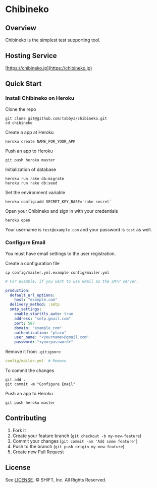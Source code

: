 # Chibineko

## Overview
Chibineko is the simplest test supporting tool.


## Hosting Service
[https://chibineko.jp](https://chibineko.jp)


## Quick Start
### Install Chibineko on Heroku

Clone the repo

```console
git clone git@github.com:tabbyz/chibineko.git
cd chibineko
```

Create a app at Heroku

```console
heroku create NAME_FOR_YOUR_APP
```

Push an app to Heroku

```console
git push heroku master
```

Initialization of database

```console
heroku run rake db:migrate
heroku run rake db:seed
```

Set the environment variable

```console
heroku config:add SECRET_KEY_BASE=`rake secret`
```

Open your Chibineko and sign in with your credentials

```console
heroku open
```

Your username is `test@example.com` and your password is `test` as well.


### Configure Email

You must have email settings to the user registration.

Create a configuration file

```console
cp config/mailer.yml.example config/mailer.yml
```

```yaml
# For example, if you want to use Gmail as the SMTP server.

production:
  default_url_options:
    host: "example.com"
  delivery_method: :smtp
  smtp_settings:
    enable_starttls_auto: true
    address: "smtp.gmail.com"
    port: 587
    domain: "example.com"
    authentication: "plain"
    user_name: "<yourname>@gmail.com"
    password: "<yourpassword>"
```

Remove it from `.gitignore`

```yaml
config/mailer.yml  # Remove
```

To commit the changes

```console
git add .
git commit -m "Configure Email"
```

Push an app to Heroku

```console
git push heroku master
```


## Contributing
1. Fork it
1. Create your feature branch (`git checkout -b my-new-feature`)
1. Commit your changes (`git commit -am 'Add some feature'`)
1. Push to the branch (`git push origin my-new-feature`)
1. Create new Pull Request


## License
See [LICENSE](LICENSE).
© SHIFT, Inc. All Rights Reserved.